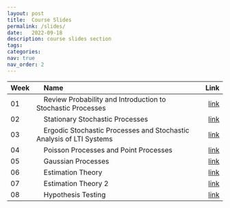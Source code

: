 ```yaml
---
layout: post
title:  Course Slides
permalink: /slides/
date:   2022-09-18
description: course slides section
tags: 
categories: 
nav: true
nav_order: 2
---
```

| Week | &nbsp; &nbsp; Name                                                        | Link                                                                                     |
| :---- | :--------------------------------------------------------------------- | -----------------------------------------------------------------------------------------------------: |
| 01   | &nbsp; &nbsp; Review Probability and Introduction to Stochastic Processes &nbsp; &nbsp; | <a href='/assets/pdf/slides/Fall-2022-SP_Week_01_Review_Probability_Intro_SP_v2.pdf'>link</a> |
| 02   | &nbsp; &nbsp; Stationary Stochastic Processes &nbsp; &nbsp; | <a href='/assets/pdf/slides/Fall-2022-SP_Week_02_SSS_WSS_v3.pdf'>link</a> |
| 03   | &nbsp; &nbsp; Ergodic Stochastic Processes and Stochastic Analysis of LTI Systems &nbsp; &nbsp; | <a href='/assets/pdf/slides/Fall-2022-SP_Week_03_ESP_SLTI_PS_v2_3.pdf'>link</a> |
| 04   | &nbsp; &nbsp; Poisson Processes and Point Processes &nbsp; &nbsp; | <a href='/assets/pdf/slides/Fall-2022-SP-Week_04_PP_PP_v2.pdf'>link</a> |
| 05   | &nbsp; &nbsp; Gaussian Processes &nbsp; &nbsp; | <a href='/assets/pdf/slides/Fall-2022-SP_GP_Week05_v2.pdf'>link</a> |
| 06   | &nbsp; &nbsp; Estimation Theory &nbsp; &nbsp; | <a href='/assets/pdf/slides/Fall-2022_SP_ET_Week06_v2.pdf'>link</a> |
| 07   | &nbsp; &nbsp; Estimation Theory 2 &nbsp; &nbsp; | <a href='/assets/pdf/slides/Fall-2022_SP_ET_Week07_v2.pdf'>link</a> |
| 08   | &nbsp; &nbsp; Hypothesis Testing &nbsp; &nbsp; | <a href='/assets/pdf/slides/Fall-2022_SP_HT_Week08_v2.pptx.pdf'>link</a> |


